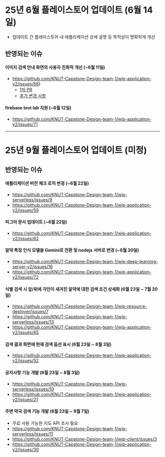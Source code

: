 # 25년 6월 플레이스토어 업데이트 (6월 14일)

- 업데이트 간 플레이스토어 내 애플리케이션 상세 설명 등 목적성이 명확하게 개선

## 반영되는 이슈
#### 이미지 검색 안내 화면의 사용자 친화적 개선 (~6월 11일)
- https://github.com/KNUT-Capstone-Design-team-1/wip-application-v2/issues/66)
  - [1차 PR](https://github.com/KNUT-Capstone-Design-team-1/wip-application-v2/pull/73)
  - [추가 변경 사항](https://github.com/KNUT-Capstone-Design-team-1/wip-application-v2/issues/66#issuecomment-2897718795)

#### firebase test lab 지원 (~6월 12일)
- https://github.com/KNUT-Capstone-Design-team-1/wip-application-v2/issues/71

---
 
# 25년 9월 플레이스토어 업데이트 (미정)
## 반영되는 이슈
#### 애플리케이션 버전 체크 로직 변경 (~6월 22일)
- https://github.com/KNUT-Capstone-Design-team-1/wip-serverless/issues/9
- https://github.com/KNUT-Capstone-Design-team-1/wip-application-v2/issues/59

#### 피그마 문서 업데이트 (~6월 22일)
- https://github.com/KNUT-Capstone-Design-team-1/wip-application-v2/issues/62

#### 알약 특징 인식 모델을 Gemini로 전환 및 nodejs 서버로 변경 (~6월 30일)
- https://github.com/KNUT-Capstone-Design-team-1/wip-deep-learning-server-v2/issues/16
- https://github.com/KNUT-Capstone-Design-team-1/wip-application-v2/issues/72

#### 식별 검색 시 앞/뒤에 각인이 새겨진 알약에 대한 검색 조건 상세화 (6월 23일 ~ 7월 20일)
- https://github.com/KNUT-Capstone-Design-team-1/wip-resource-deployer/issues/7
- https://github.com/KNUT-Capstone-Design-team-1/wip-serverless/issues/13
- https://github.com/KNUT-Capstone-Design-team-1/wip-application-v2/issues/65

#### 검색 결과 화면에 현재 검색 옵션 표시 (6월 23일 ~ 8월 3일)
- https://github.com/KNUT-Capstone-Design-team-1/wip-application-v2/issues/52

#### 공지사항 기능 개발 (6월 23일 ~ 8월 3일)
- https://github.com/KNUT-Capstone-Design-team-1/wip-serverless/issues/10
- https://github.com/KNUT-Capstone-Design-team-1/wip-application-v2/issues/21

#### 주변 약국 검색 기능 개발 (6월 23일 ~ 9월 7일)
- 무료 사용 가능한 지도 API 조사 필요
- https://github.com/KNUT-Capstone-Design-team-1/wip-serverless/issues/11
- https://github.com/KNUT-Capstone-Design-team-1/wip-client/issues/3
- https://github.com/KNUT-Capstone-Design-team-1/wip-application-v2/issues/30

